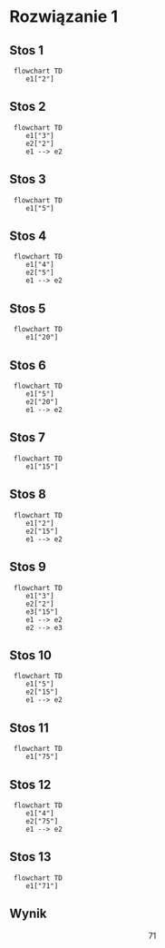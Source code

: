 # Rozwiązanie 1

## Stos 1

```mermaid
 flowchart TD
    e1["2"]
```

## Stos 2

```mermaid
 flowchart TD
    e1["3"]
    e2["2"]
    e1 --> e2
```

## Stos 3

```mermaid
 flowchart TD
    e1["5"]
```

## Stos 4

```mermaid
 flowchart TD
    e1["4"]
    e2["5"]
    e1 --> e2
```

## Stos 5

```mermaid
 flowchart TD
    e1["20"]
```

## Stos 6

```mermaid
 flowchart TD
    e1["5"]
    e2["20"]
    e1 --> e2
```

## Stos 7

```mermaid
 flowchart TD
    e1["15"]
```

## Stos 8

```mermaid
 flowchart TD
    e1["2"]
    e2["15"]
    e1 --> e2
```

## Stos 9

```mermaid
 flowchart TD
    e1["3"]
    e2["2"]
    e3["15"]
    e1 --> e2
    e2 --> e3
```

## Stos 10

```mermaid
 flowchart TD
    e1["5"]
    e2["15"]
    e1 --> e2
```

## Stos 11

```mermaid
 flowchart TD
    e1["75"]
```

## Stos 12

```mermaid
 flowchart TD
    e1["4"]
    e2["75"]
    e1 --> e2
```

## Stos 13

```mermaid
 flowchart TD
    e1["71"]
```

## Wynik

$$71$$
